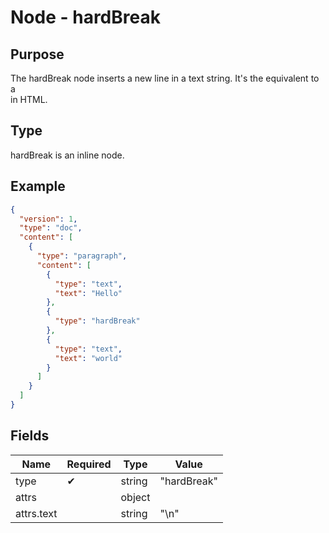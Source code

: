 # Node - hardBreak

## Purpose

The hardBreak node inserts a new line in a text string. It's the equivalent to a <br/> in HTML.

## Type

hardBreak is an inline node.

## Example

```json
{
  "version": 1,
  "type": "doc",
  "content": [
    {
      "type": "paragraph",
      "content": [
        {
          "type": "text",
          "text": "Hello"
        },
        {
          "type": "hardBreak"
        },
        {
          "type": "text",
          "text": "world"
        }
      ]
    }
  ]
}
```

## Fields

| Name | Required | Type | Value |
| --- | --- | --- | --- |
| type | ✔ | string | "hardBreak" |
| attrs | | object | |
| attrs.text | | string | "\n" |
